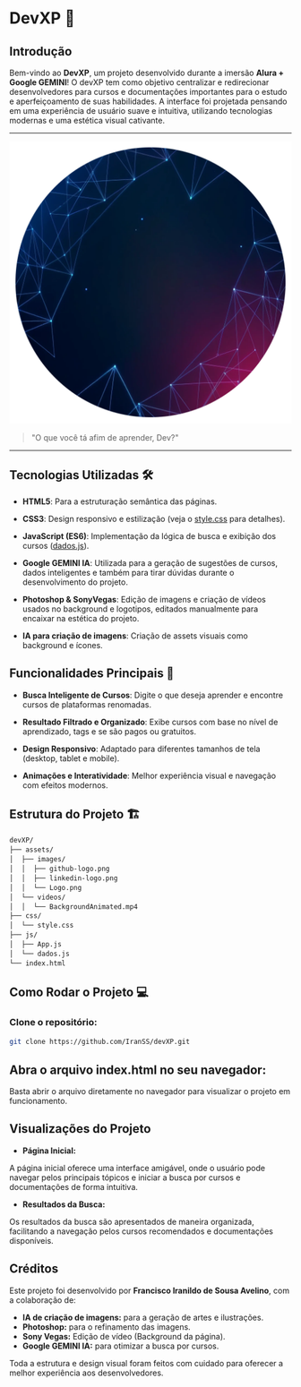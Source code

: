 # DevXP 🚀

  

## Introdução

  

Bem-vindo ao **DevXP**, um projeto desenvolvido durante a imersão **Alura + Google GEMINI**! O devXP tem como objetivo centralizar e redirecionar desenvolvedores para cursos e documentações importantes para o estudo e aperfeiçoamento de suas habilidades. A interface foi projetada pensando em uma experiência de usuário suave e intuitiva, utilizando tecnologias modernas e uma estética visual cativante.

  

---

  

![Logo devXP](./assets/images/Logo.png)

  

> "O que você tá afim de aprender, Dev?"

  

---

  

## Tecnologias Utilizadas 🛠️

  

-  **HTML5**: Para a estruturação semântica das páginas.

-  **CSS3**: Design responsivo e estilização (veja o [style.css](css/style.css) para detalhes).

-  **JavaScript (ES6)**: Implementação da lógica de busca e exibição dos cursos ([dados.js](js/dados.js)).

-  **Google GEMINI IA**: Utilizada para a geração de sugestões de cursos, dados inteligentes e também para tirar dúvidas durante o desenvolvimento do projeto.

-  **Photoshop & SonyVegas**: Edição de imagens e criação de vídeos usados no background e logotipos, editados manualmente para encaixar na estética do projeto.

-  **IA para criação de imagens**: Criação de assets visuais como background e ícones.

  

## Funcionalidades Principais 🌟

  

-  **Busca Inteligente de Cursos**: Digite o que deseja aprender e encontre cursos de plataformas renomadas.

-  **Resultado Filtrado e Organizado**: Exibe cursos com base no nível de aprendizado, tags e se são pagos ou gratuitos.

-  **Design Responsivo**: Adaptado para diferentes tamanhos de tela (desktop, tablet e mobile).

-  **Animações e Interatividade**: Melhor experiência visual e navegação com efeitos modernos.

## Estrutura do Projeto 🏗️

```bash
devXP/ 
├── assets/ 
│  ├── images/
│  │  ├── github-logo.png
│  │  ├── linkedin-logo.png 
│  │  └── Logo.png 
│  └── videos/ 
│  │  └── BackgroundAnimated.mp4 
├── css/
│  └── style.css 
├── js/ 
│  ├── App.js 
│  └── dados.js 
└── index.html
```

## Como Rodar o Projeto 💻

  

### Clone o repositório:

```bash
git clone https://github.com/IranSS/devXP.git
````
  

## Abra o arquivo index.html no seu navegador:

  

Basta abrir o arquivo diretamente no navegador para visualizar o projeto em funcionamento.

  

## Visualizações do Projeto

  

*  **Página Inicial:**

A página inicial oferece uma interface amigável, onde o usuário pode navegar pelos principais tópicos e iniciar a busca por cursos e documentações de forma intuitiva.

*  **Resultados da Busca:**

Os resultados da busca são apresentados de maneira organizada, facilitando a navegação pelos cursos recomendados e documentações disponíveis.

## Créditos ‍

Este projeto foi desenvolvido por **Francisco Iranildo de Sousa Avelino**, com a colaboração de:

* **IA de criação de imagens:** para a geração de artes e ilustrações.
* **Photoshop:** para o refinamento das imagens.
* **Sony Vegas:** Edição de vídeo (Background da página).
* **Google GEMINI IA:** para otimizar a busca por cursos.

Toda a estrutura e design visual foram feitos com cuidado para oferecer a melhor experiência aos desenvolvedores.